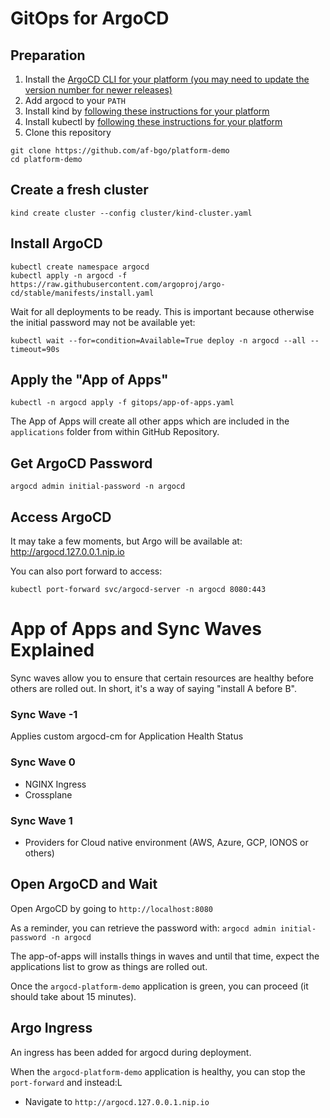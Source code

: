# GitOps for ArgoCD

## Preparation

1. Install the [ArgoCD CLI for your platform (you may need to update the version number for newer releases)](https://github.com/argoproj/argo-cd/releases/tag/v2.7.7)
1. Add argocd to your `PATH`
1. Install kind by [following these instructions for your platform](https://kind.sigs.k8s.io/docs/user/quick-start#installation)
1. Install kubectl by [following these instructions for your platform](https://kubernetes.io/docs/tasks/tools/#kubectl)
1. Clone this repository

```
git clone https://github.com/af-bgo/platform-demo
cd platform-demo
```

## Create a fresh cluster

```
kind create cluster --config cluster/kind-cluster.yaml
```

## Install ArgoCD

```
kubectl create namespace argocd
kubectl apply -n argocd -f https://raw.githubusercontent.com/argoproj/argo-cd/stable/manifests/install.yaml
```

Wait for all deployments to be ready. This is important because otherwise the initial password may not be available yet:

```
kubectl wait --for=condition=Available=True deploy -n argocd --all --timeout=90s
```

## Apply the "App of Apps"

```
kubectl -n argocd apply -f gitops/app-of-apps.yaml
```

The App of Apps will create all other apps which are included in the `applications` folder from within GitHub Repository.

## Get ArgoCD Password

```
argocd admin initial-password -n argocd
```

## Access ArgoCD

It may take a few moments, but Argo will be available at: http://argocd.127.0.0.1.nip.io

You can also port forward to access:

```
kubectl port-forward svc/argocd-server -n argocd 8080:443
```

# App of Apps and Sync Waves Explained

Sync waves allow you to ensure that certain resources are healthy before others are rolled out. In short, it's a way of saying "install A before B".

### Sync Wave -1
Applies custom argocd-cm for Application Health Status

### Sync Wave 0
- NGINX Ingress
- Crossplane
 
### Sync Wave 1
- Providers for Cloud native environment (AWS, Azure, GCP, IONOS or others)

## Open ArgoCD and Wait
Open ArgoCD by going to `http://localhost:8080`

As a reminder, you can retrieve the password with: `argocd admin initial-password -n argocd`

The app-of-apps will installs things in waves and until that time, expect the applications list to grow as things are rolled out.

Once the `argocd-platform-demo` application is green, you can proceed (it should take about 15 minutes).

## Argo Ingress
An ingress has been added for argocd during deployment.

When the `argocd-platform-demo` application is healthy, you can stop the `port-forward` and instead:L

- Navigate to `http://argocd.127.0.0.1.nip.io`
